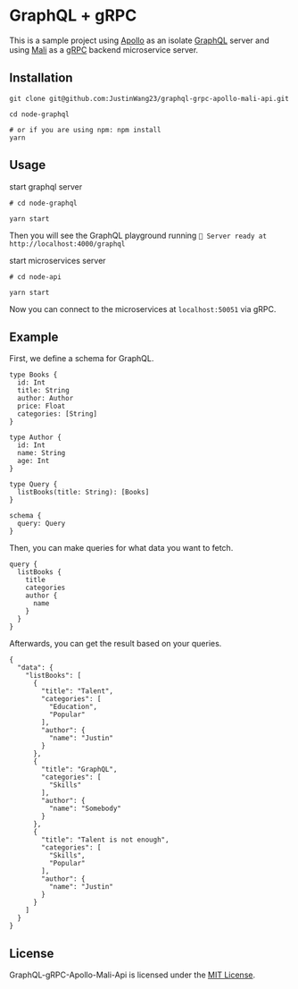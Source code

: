 # GraphQL + gRPC

This is a sample project using [Apollo](https://www.apollographql.com/docs/apollo-server/) as an isolate [GraphQL](https://graphql.org/) server and using [Mali](https://mali.js.org/) as a [gRPC](https://grpc.io/) backend microservice server.

## Installation

```
git clone git@github.com:JustinWang23/graphql-grpc-apollo-mali-api.git

cd node-graphql

# or if you are using npm: npm install
yarn  
```

## Usage

start graphql server

```
# cd node-graphql

yarn start
```

Then you will see the GraphQL playground running `🚀 Server ready at http://localhost:4000/graphql`

start microservices server

```
# cd node-api

yarn start
```

Now you can connect to the microservices at `localhost:50051` via gRPC.

## Example

First, we define a schema for GraphQL.

```
type Books {
  id: Int
  title: String
  author: Author
  price: Float
  categories: [String]
}

type Author {
  id: Int
  name: String
  age: Int
}

type Query {
  listBooks(title: String): [Books]
}

schema {
  query: Query
}
```

Then, you can make queries for what data you want to fetch.

```
query {
  listBooks {
    title
    categories
    author {
      name
    }
  }
}
```

Afterwards, you can get the result based on your queries.

```
{
  "data": {
    "listBooks": [
      {
        "title": "Talent",
        "categories": [
          "Education",
          "Popular"
        ],
        "author": {
          "name": "Justin"
        }
      },
      {
        "title": "GraphQL",
        "categories": [
          "Skills"
        ],
        "author": {
          "name": "Somebody"
        }
      },
      {
        "title": "Talent is not enough",
        "categories": [
          "Skills",
          "Popular"
        ],
        "author": {
          "name": "Justin"
        }
      }
    ]
  }
}
```

## License

GraphQL-gRPC-Apollo-Mali-Api is  licensed under the [MIT License](./LICENSE).